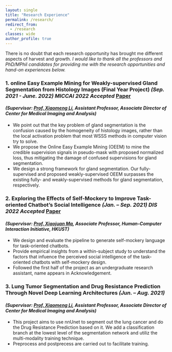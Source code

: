 ```yaml
---
layout: single
title: "Research Experience"
permalink: /research/
redirect_from:
  - /research
classes: wide
author_profile: true 
---
```


There is no doubt that each research opportunity has brought me different aspects of harvest and growth.
*I would like to thank all the professors and PhD/MPhil candidates for providing me with the research opportunities and hand-on experiences below.*

### 1. **online Easy Example Mining for Weakly-supervised Gland Segmentation from Histology Images (Final Year Project)** *(Sep. 2021 - June. 2022)* *MICCAI 2022 Accepted* [Paper](https://arxiv.org/pdf/2206.06665.pdf)

#### *(Supervisor: [Prof. Xiaomeng Li](https://xmengli.github.io/), Assistant Professor, Associate Director of Center for Medical Imaging and Analysis)*

* We point out that the key problem of gland segmentation is the confusion caused by the homogeneity of histology images, rather than the local activation problem that most WSSS methods in computer vision try to solve.
* We propose the Online Easy Example Mining (OEEM) to mine the credible supervision signals in pseudo-mask with proposed normalized loss, thus mitigating the damage of confused supervisions for gland segmentation.
* We design a strong framework for gland segmentation. Our fully-supervised and proposed weakly-supervised OEEM surpasses the existing fully- and weakly-supervised methods for gland segmentation, respectively.

### 2. **Exploring the Effects of Self-Mockery to Improve Task-oriented Chatbot’s Social Intelligence** *(Jan. – Sep. 2021)*  *DIS 2022 Accepted* [Paper](https://dl.acm.org/doi/abs/10.1145/3532106.3533461)

#### *(Supervisor: [Prof. Xiaojuan Ma](https://www.cse.ust.hk/~mxj/), Associate Professor, Human-Computer Interaction Initiative, HKUST)* 

* We design and evaluate the pipeline to generate self-mockery language for task-oriented chatbots.
* Provide empirical insights from a within-subject study to understand the factors that infuence the perceived social intelligence of the task-oriented chatbots with self-mockery design.
* Followed the first half of the project as an undergraduate research assistant, name appears in Acknowledgement.

### 3. **Lung Tumor Segmentation and Drug Resistance Prediction Through Novel Deep Learning Architectures** *(Jun. – Aug. 2021)*

#### *(Supervisor: [Prof. Xiaomeng Li](https://xmengli.github.io/), Assistant Professor, Associate Director of Center for Medical Imaging and Analysis)*

* This project aims to use nnUnet to segment out the lung cancer and do the Drug Resistance Prediction based on it. We add a classification branch at the lowest level of the segmentation network and utiliz the multi-modality training technique. 
* Preprocess and postprecess are carried out to facilitate training.